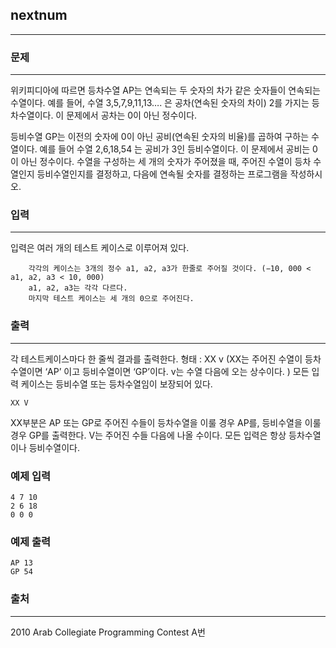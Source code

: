 ## nextnum
***
### 문제
***
위키피디아에 따르면 등차수열 AP는 연속되는 두 숫자의 차가 같은 숫자들이 연속되는 수열이다. 예를 들어, 수열 3,5,7,9,11,13…. 은 공차(연속된 숫자의 차이) 2를 가지는 등차수열이다. 이 문제에서 공차는 0이 아닌 정수이다.

등비수열 GP는 이전의 숫자에 0이 아닌 공비(연속된 숫자의 비율)를 곱하여 구하는 수열이다. 예를 들어 수열 2,6,18,54 는 공비가 3인 등비수열이다. 이 문제에서 공비는 0이 아닌 정수이다. 수열을 구성하는 세 개의 숫자가 주어졌을 때, 주어진 수열이 등차 수열인지 등비수열인지를 결정하고, 다음에 연속될 숫자를 결정하는 프로그램을 작성하시오.

 
### 입력
***
입력은 여러 개의 테스트 케이스로 이루어져 있다.
```
    각각의 케이스는 3개의 정수 a1, a2, a3가 한줄로 주어질 것이다. (−10, 000 < a1, a2, a3 < 10, 000)
    a1, a2, a3는 각각 다르다.
    마지막 테스트 케이스는 세 개의 0으로 주어진다.
```
 
 
### 출력
***
각 테스트케이스마다 한 줄씩 결과를 출력한다. 형태 : XX v (XX는 주어진 수열이 등차수열이면 ‘AP’ 이고 등비수열이면 ‘GP’이다. v는 수열 다음에 오는 상수이다. ) 모든 입력 케이스는 등비수열 또는 등차수열임이 보장되어 있다.
```
XX V
```
XX부분은 AP 또는 GP로 주어진 수들이 등차수열을 이룰 경우 AP를, 등비수열을 이룰 경우 GP를 출력한다. V는 주어진 수들 다음에 나올 수이다. 모든 입력은 항상 등차수열이나 등비수열이다.

### 예제 입력
```
4 7 10
2 6 18
0 0 0
```
### 예제 출력
```
AP 13
GP 54
```

### 출처
***
2010 Arab Collegiate Programming Contest A번
